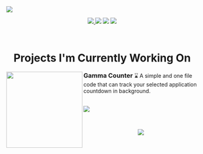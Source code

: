 <img src="https://i.postimg.cc/L67yvc3R/fhhprofile.png">  

<p align="center">
  <a href="https://github.com/FalconHH">
    <img src="https://ziadoua.github.io/m3-Markdown-Badges/badges/Github/github2.svg">
  </a>
  <img src="https://ziadoua.github.io/m3-Markdown-Badges/badges/Python/python2.svg">
  <img src="https://ziadoua.github.io/m3-Markdown-Badges/badges/MySQL/mysql1.svg">
  <img src="https://ziadoua.github.io/m3-Markdown-Badges/badges/PostgreSQL/postgresql1.svg">
</p>

<br>

<h1 align="center">Projects I'm Currently Working On</h1>

<p>
  <a href="https://github.com/FalconHH/AppTimeCounter"><img src="https://i.postimg.cc/9Q5dDCB4/apptimecounter.png" height="200px" align="left"></a>
  <h3 style="border-bottom: none; display: inline;">Gamma Counter</h3>
  ⌛ A simple and one file code that can track your selected application countdown in background.
  <br><br>
  <p>
    <img src="https://ziadoua.github.io/m3-Markdown-Badges/badges/Python/python2.svg">
  </p>
</p>

<br>

<p align="center">

  <a href="https://ko-fi.com/falconhh">
    <img src="https://ziadoua.github.io/m3-Markdown-Badges/badges/BuyMeACoffee/buymeacoffee1.svg">
  </a>

</p>
